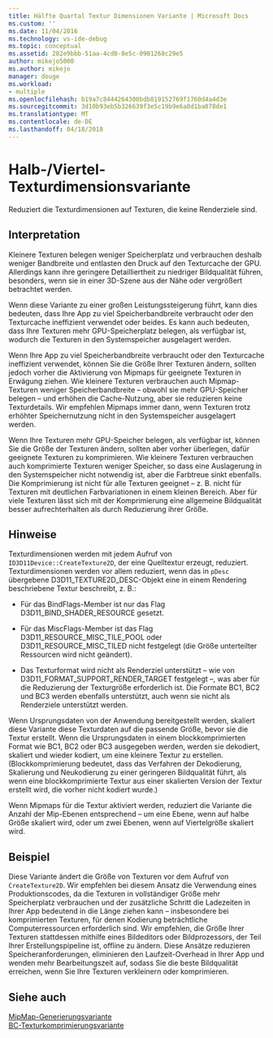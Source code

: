 ```yaml
---
title: Hälfte Quartal Textur Dimensionen Variante | Microsoft Docs
ms.custom: ''
ms.date: 11/04/2016
ms.technology: vs-ide-debug
ms.topic: conceptual
ms.assetid: 282e9bbb-51aa-4cd0-8e5c-0901268c29e5
author: mikejo5000
ms.author: mikejo
manager: douge
ms.workload:
- multiple
ms.openlocfilehash: b19a7c8444264300bdb819152769f1760d4a4d3e
ms.sourcegitcommit: 3d10b93eb5b326639f3e5c19b9e6a8d1ba078de1
ms.translationtype: MT
ms.contentlocale: de-DE
ms.lasthandoff: 04/18/2018
---
```

# <a name="halfquarter-texture-dimensions-variant"></a>Halb-/Viertel-Texturdimensionsvariante
Reduziert die Texturdimensionen auf Texturen, die keine Renderziele sind.  
  
## <a name="interpretation"></a>Interpretation  
 Kleinere Texturen belegen weniger Speicherplatz und verbrauchen deshalb weniger Bandbreite und entlasten den Druck auf den Texturcache der GPU. Allerdings kann ihre geringere Detailliertheit zu niedriger Bildqualität führen, besonders, wenn sie in einer 3D-Szene aus der Nähe oder vergrößert betrachtet werden.  
  
 Wenn diese Variante zu einer großen Leistungssteigerung führt, kann dies bedeuten, dass Ihre App zu viel Speicherbandbreite verbraucht oder den Texturcache ineffizient verwendet oder beides. Es kann auch bedeuten, dass Ihre Texturen mehr GPU-Speicherplatz belegen, als verfügbar ist, wodurch die Texturen in den Systemspeicher ausgelagert werden.  
  
 Wenn Ihre App zu viel Speicherbandbreite verbraucht oder den Texturcache ineffizient verwendet, können Sie die Größe Ihrer Texturen ändern, sollten jedoch vorher die Aktivierung von Mipmaps für geeignete Texturen in Erwägung ziehen. Wie kleinere Texturen verbrauchen auch Mipmap-Texturen weniger Speicherbandbreite – obwohl sie mehr GPU-Speicher belegen – und erhöhen die Cache-Nutzung, aber sie reduzieren keine Texturdetails. Wir empfehlen Mipmaps immer dann, wenn Texturen trotz erhöhter Speichernutzung nicht in den Systemspeicher ausgelagert werden.  
  
 Wenn Ihre Texturen mehr GPU-Speicher belegen, als verfügbar ist, können Sie die Größe der Texturen ändern, sollten aber vorher überlegen, dafür geeignete Texturen zu komprimieren. Wie kleinere Texturen verbrauchen auch komprimierte Texturen weniger Speicher, so dass eine Auslagerung in den Systemspeicher nicht notwendig ist, aber die Farbtreue sinkt ebenfalls. Die Komprimierung ist nicht für alle Texturen geeignet – z. B. nicht für Texturen mit deutlichen Farbvariationen in einem kleinen Bereich. Aber für viele Texturen lässt sich mit der Komprimierung eine allgemeine Bildqualität besser aufrechterhalten als durch Reduzierung ihrer Größe.  
  
## <a name="remarks"></a>Hinweise  
 Texturdimensionen werden mit jedem Aufruf von `ID3D11Device::CreateTexture2D`, der eine Quelltextur erzeugt, reduziert. Texturdimensionen werden vor allem reduziert, wenn das in `pDesc` übergebene D3D11_TEXTURE2D_DESC-Objekt eine in einem Rendering beschriebene Textur beschreibt, z. B.:  
  
-   Für das BindFlags-Member ist nur das Flag D3D11_BIND_SHADER_RESOURCE gesetzt.  
  
-   Für das MiscFlags-Member ist das Flag D3D11_RESOURCE_MISC_TILE_POOL oder D3D11_RESOURCE_MISC_TILED nicht festgelegt (die Größe unterteilter Ressourcen wird nicht geändert).  
  
-   Das Texturformat wird nicht als Renderziel unterstützt – wie von D3D11_FORMAT_SUPPORT_RENDER_TARGET festgelegt –, was aber für die Reduzierung der Texturgröße erforderlich ist. Die Formate BC1, BC2 und BC3 werden ebenfalls unterstützt, auch wenn sie nicht als Renderziele unterstützt werden.  
  
 Wenn Ursprungsdaten von der Anwendung bereitgestellt werden, skaliert diese Variante diese Texturdaten auf die passende Größe, bevor sie die Textur erstellt. Wenn die Ursprungsdaten in einem blockkomprimierten Format wie BC1, BC2 oder BC3 ausgegeben werden, werden sie dekodiert, skaliert und wieder kodiert, um eine kleinere Textur zu erstellen. (Blockkomprimierung bedeutet, dass das Verfahren der Dekodierung, Skalierung und Neukodierung zu einer geringeren Bildqualität führt, als wenn eine blockkomprimierte Textur aus einer skalierten Version der Textur erstellt wird, die vorher nicht kodiert wurde.)  
  
 Wenn Mipmaps für die Textur aktiviert werden, reduziert die Variante die Anzahl der Mip-Ebenen entsprechend – um eine Ebene, wenn auf halbe Größe skaliert wird, oder um zwei Ebenen, wenn auf Viertelgröße skaliert wird.  
  
## <a name="example"></a>Beispiel  
 Diese Variante ändert die Größe von Texturen vor dem Aufruf von `CreateTexture2D`. Wir empfehlen bei diesem Ansatz die Verwendung eines Produktionscodes, da die Texturen in vollständiger Größe mehr Speicherplatz verbrauchen und der zusätzliche Schritt die Ladezeiten in Ihrer App bedeutend in die Länge ziehen kann – insbesondere bei komprimierten Texturen, für denen Kodierung beträchtliche Computerressourcen erforderlich sind. Wir empfehlen, die Größe Ihrer Texturen stattdessen mithilfe eines Bildeditors oder Bildprozessors, der Teil Ihrer Erstellungspipeline ist, offline zu ändern. Diese Ansätze reduzieren Speicheranforderungen, eliminieren den Laufzeit-Overhead in Ihrer App und wenden mehr Bearbeitungszeit auf, sodass Sie die beste Bildqualität erreichen, wenn Sie Ihre Texturen verkleinern oder komprimieren.  
  
## <a name="see-also"></a>Siehe auch  
 [MipMap-Generierungsvariante](mip-map-generation-variant.md)   
 [BC-Texturkomprimierungsvariante](bc-texture-compression-variant.md)